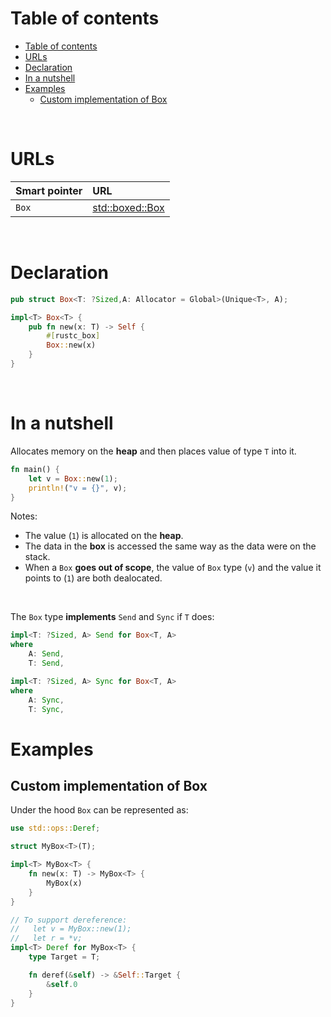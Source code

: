 # Table of contents
- [Table of contents](#table-of-contents)
- [URLs](#urls)
- [Declaration](#declaration)
- [In a nutshell](#in-a-nutshell)
- [Examples](#examples)
  - [Custom implementation of Box](#custom-implementation-of-box)

<br>

# URLs
|Smart pointer|URL|
|:----|:------------|
|`Box`|[std::boxed::Box](https://doc.rust-lang.org/stable/std/boxed/struct.Box.html)|

<br>

# Declaration
```rust
pub struct Box<T: ?Sized,A: Allocator = Global>(Unique<T>, A);

impl<T> Box<T> {
    pub fn new(x: T) -> Self {
        #[rustc_box]
        Box::new(x)
    }
}
```

<br>

# In a nutshell
Allocates memory on the **heap** and then places value of type `T` into it.<br>

```Rust
fn main() {
    let v = Box::new(1);
    println!("v = {}", v);
}
```

Notes:
- The value (`1`) is allocated on the **heap**.
- The data in the **box** is accessed the same way as the data were on the stack. 
- When a `Box` **goes out of scope**, the value of `Box` type (`v`) and the value it points to (`1`) are both dealocated.

<br>

The `Box` type **implements** `Send` and `Sync` if `T` does: 
```rust
impl<T: ?Sized, A> Send for Box<T, A>
where
    A: Send,
    T: Send,
```

```rust
impl<T: ?Sized, A> Sync for Box<T, A>
where
    A: Sync,
    T: Sync,
```

# Examples
## Custom implementation of Box
Under the hood `Box` can be represented as:
```Rust
use std::ops::Deref;

struct MyBox<T>(T);

impl<T> MyBox<T> {
    fn new(x: T) -> MyBox<T> {
        MyBox(x)
    }
}

// To support dereference: 
//   let v = MyBox::new(1); 
//   let r = *v;
impl<T> Deref for MyBox<T> {
    type Target = T;

    fn deref(&self) -> &Self::Target {
        &self.0
    }
}
```


